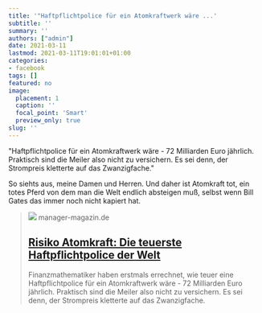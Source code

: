 ```yaml
---
title: '"Haftpflichtpolice für ein Atomkraftwerk wäre ...'
subtitle: ''
summary: ''
authors: ["admin"]
date: 2021-03-11
lastmod: 2021-03-11T19:01:01+01:00
categories:
- facebook
tags: []
featured: no
image:
  placement: 1
  caption: ''
  focal_point: 'Smart'
  preview_only: true
slug: ''
---
```

"Haftpflichtpolice für ein Atomkraftwerk wäre - 72 Milliarden Euro jährlich. Praktisch sind die Meiler also nicht zu versichern. Es sei denn, der Strompreis kletterte auf das Zwanzigfache."

So siehts aus, meine Damen und Herren. Und daher ist Atomkraft tot, ein totes Pferd von dem man die Welt endlich absteigen muß, selbst wenn Bill Gates das immer noch nicht kapiert hat.
> [![](https://cdn.prod.www.manager-magazin.de/images/b18191fe-0001-0004-0000-000000126314_w850_r1.778_fpx59.77_fpy54.85.jpg)](https://www.manager-magazin.de/finanzen/versicherungen/a-761954.html)
> manager-magazin.de
> ## [Risiko Atomkraft: Die teuerste Haftpflichtpolice der Welt](https://www.manager-magazin.de/finanzen/versicherungen/a-761954.html)
>
>Finanzmathematiker haben erstmals errechnet, wie teuer eine Haftpflichtpolice für ein Atomkraftwerk wäre - 72 Milliarden Euro jährlich. Praktisch sind die Meiler also nicht zu versichern. Es sei denn, der Strompreis kletterte auf das Zwanzigfache.

